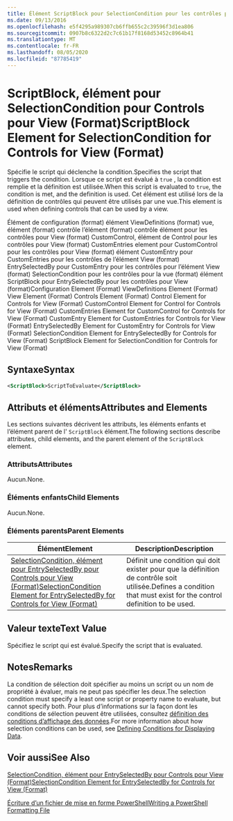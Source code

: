```yaml
---
title: Élément ScriptBlock pour SelectionCondition pour les contrôles pour View (format) | Microsoft Docs
ms.date: 09/13/2016
ms.openlocfilehash: e5f4295a989307cb6ffb655c2c39596f3d1ea806
ms.sourcegitcommit: 0907b8c6322d2c7c61b17f8168d53452c8964b41
ms.translationtype: MT
ms.contentlocale: fr-FR
ms.lasthandoff: 08/05/2020
ms.locfileid: "87785419"
---
```

# <a name="scriptblock-element-for-selectioncondition-for-controls-for-view-format"></a><span data-ttu-id="e3df8-102">ScriptBlock, élément pour SelectionCondition pour Controls pour View (Format)</span><span class="sxs-lookup"><span data-stu-id="e3df8-102">ScriptBlock Element for SelectionCondition for Controls for View (Format)</span></span>

<span data-ttu-id="e3df8-103">Spécifie le script qui déclenche la condition.</span><span class="sxs-lookup"><span data-stu-id="e3df8-103">Specifies the script that triggers the condition.</span></span> <span data-ttu-id="e3df8-104">Lorsque ce script est évalué à `true` , la condition est remplie et la définition est utilisée.</span><span class="sxs-lookup"><span data-stu-id="e3df8-104">When this script is evaluated to `true`, the condition is met, and the definition is used.</span></span> <span data-ttu-id="e3df8-105">Cet élément est utilisé lors de la définition de contrôles qui peuvent être utilisés par une vue.</span><span class="sxs-lookup"><span data-stu-id="e3df8-105">This element is used when defining controls that can be used by a view.</span></span>

<span data-ttu-id="e3df8-106">Élément de configuration (format) élément ViewDefinitions (format) vue, élément (format) contrôle l’élément (format) contrôle élément pour les contrôles pour View (format) CustomControl, élément de Control pour les contrôles pour View (format) CustomEntries element pour CustomControl pour les contrôles pour View (format) élément CustomEntry pour CustomEntries pour les contrôles de l’élément View (format) EntrySelectedBy pour CustomEntry pour les contrôles pour l’élément View (format) SelectionCondition pour les contrôles pour la vue (format) élément ScriptBlock pour EntrySelectedBy pour les contrôles pour View (format)</span><span class="sxs-lookup"><span data-stu-id="e3df8-106">Configuration Element (Format) ViewDefinitions Element (Format) View Element (Format) Controls Element (Format) Control Element for Controls for View (Format) CustomControl Element for Control for Controls for View (Format) CustomEntries Element for CustomControl for Controls for View (Format) CustomEntry Element for CustomEntries for Controls for View (Format) EntrySelectedBy Element for CustomEntry for Controls for View (Format) SelectionCondition Element for EntrySelectedBy for Controls for View (Format) ScriptBlock Element for SelectionCondition for Controls for View (Format)</span></span>

## <a name="syntax"></a><span data-ttu-id="e3df8-107">Syntaxe</span><span class="sxs-lookup"><span data-stu-id="e3df8-107">Syntax</span></span>

```xml
<ScriptBlock>ScriptToEvaluate</ScriptBlock>
```

## <a name="attributes-and-elements"></a><span data-ttu-id="e3df8-108">Attributs et éléments</span><span class="sxs-lookup"><span data-stu-id="e3df8-108">Attributes and Elements</span></span>

<span data-ttu-id="e3df8-109">Les sections suivantes décrivent les attributs, les éléments enfants et l’élément parent de l' `ScriptBlock` élément.</span><span class="sxs-lookup"><span data-stu-id="e3df8-109">The following sections describe attributes, child elements, and the parent element of the `ScriptBlock` element.</span></span>

### <a name="attributes"></a><span data-ttu-id="e3df8-110">Attributs</span><span class="sxs-lookup"><span data-stu-id="e3df8-110">Attributes</span></span>

<span data-ttu-id="e3df8-111">Aucun.</span><span class="sxs-lookup"><span data-stu-id="e3df8-111">None.</span></span>

### <a name="child-elements"></a><span data-ttu-id="e3df8-112">Éléments enfants</span><span class="sxs-lookup"><span data-stu-id="e3df8-112">Child Elements</span></span>

<span data-ttu-id="e3df8-113">Aucun.</span><span class="sxs-lookup"><span data-stu-id="e3df8-113">None.</span></span>

### <a name="parent-elements"></a><span data-ttu-id="e3df8-114">Éléments parents</span><span class="sxs-lookup"><span data-stu-id="e3df8-114">Parent Elements</span></span>

|<span data-ttu-id="e3df8-115">Élément</span><span class="sxs-lookup"><span data-stu-id="e3df8-115">Element</span></span>|<span data-ttu-id="e3df8-116">Description</span><span class="sxs-lookup"><span data-stu-id="e3df8-116">Description</span></span>|
|-------------|-----------------|
|[<span data-ttu-id="e3df8-117">SelectionCondition, élément pour EntrySelectedBy pour Controls pour View (Format)</span><span class="sxs-lookup"><span data-stu-id="e3df8-117">SelectionCondition Element for EntrySelectedBy for Controls for View (Format)</span></span>](./selectioncondition-element-for-entryselectedby-for-controls-for-view-format.md)|<span data-ttu-id="e3df8-118">Définit une condition qui doit exister pour que la définition de contrôle soit utilisée.</span><span class="sxs-lookup"><span data-stu-id="e3df8-118">Defines a condition that must exist for the control definition to be used.</span></span>|

## <a name="text-value"></a><span data-ttu-id="e3df8-119">Valeur texte</span><span class="sxs-lookup"><span data-stu-id="e3df8-119">Text Value</span></span>

<span data-ttu-id="e3df8-120">Spécifiez le script qui est évalué.</span><span class="sxs-lookup"><span data-stu-id="e3df8-120">Specify the script that is evaluated.</span></span>

## <a name="remarks"></a><span data-ttu-id="e3df8-121">Notes</span><span class="sxs-lookup"><span data-stu-id="e3df8-121">Remarks</span></span>

<span data-ttu-id="e3df8-122">La condition de sélection doit spécifier au moins un script ou un nom de propriété à évaluer, mais ne peut pas spécifier les deux.</span><span class="sxs-lookup"><span data-stu-id="e3df8-122">The selection condition must specify a least one script or property name to evaluate, but cannot specify both.</span></span> <span data-ttu-id="e3df8-123">Pour plus d’informations sur la façon dont les conditions de sélection peuvent être utilisées, consultez [définition des conditions d’affichage des données](./defining-conditions-for-displaying-data.md).</span><span class="sxs-lookup"><span data-stu-id="e3df8-123">For more information about how selection conditions can be used, see [Defining Conditions for Displaying Data](./defining-conditions-for-displaying-data.md).</span></span>

## <a name="see-also"></a><span data-ttu-id="e3df8-124">Voir aussi</span><span class="sxs-lookup"><span data-stu-id="e3df8-124">See Also</span></span>

[<span data-ttu-id="e3df8-125">SelectionCondition, élément pour EntrySelectedBy pour Controls pour View (Format)</span><span class="sxs-lookup"><span data-stu-id="e3df8-125">SelectionCondition Element for EntrySelectedBy for Controls for View (Format)</span></span>](./selectioncondition-element-for-entryselectedby-for-controls-for-view-format.md)

[<span data-ttu-id="e3df8-126">Écriture d’un fichier de mise en forme PowerShell</span><span class="sxs-lookup"><span data-stu-id="e3df8-126">Writing a PowerShell Formatting File</span></span>](./writing-a-powershell-formatting-file.md)
